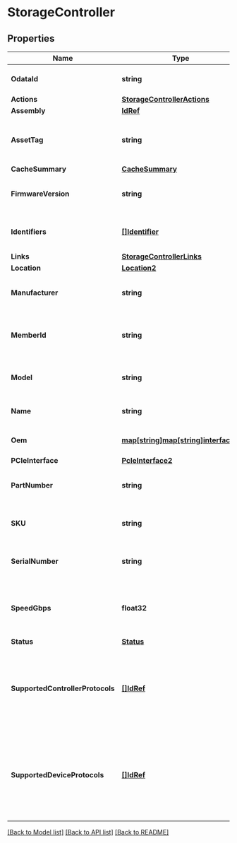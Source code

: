 # StorageController

## Properties
Name | Type | Description | Notes
------------ | ------------- | ------------- | -------------
**OdataId** | **string** | The unique identifier for a resource. | 
**Actions** | [**StorageControllerActions**](StorageControllerActions.md) |  | [optional] 
**Assembly** | [**IdRef**](idRef.md) |  | [optional] 
**AssetTag** | **string** | The user assigned asset tag for this storage controller. | [optional] 
**CacheSummary** | [**CacheSummary**](CacheSummary.md) |  | [optional] 
**FirmwareVersion** | **string** | The firmware version of this storage Controller. | [optional] 
**Identifiers** | [**[]Identifier**](Identifier.md) | The Durable names for the storage controller. | [optional] 
**Links** | [**StorageControllerLinks**](StorageControllerLinks.md) |  | [optional] 
**Location** | [**Location2**](Location_2.md) |  | [optional] 
**Manufacturer** | **string** | This is the manufacturer of this storage controller. | [optional] 
**MemberId** | **string** | This is the identifier for the member within the collection. | 
**Model** | **string** | This is the model number for the storage controller. | [optional] 
**Name** | **string** | The name of the Storage Controller. | [optional] 
**Oem** | [**map[string]map[string]interface{}**](map[string]interface{}.md) | Oem extension object. | [optional] 
**PCIeInterface** | [**PcIeInterface2**](PCIeInterface_2.md) |  | [optional] 
**PartNumber** | **string** | The part number for this storage controller. | [optional] 
**SKU** | **string** | This is the SKU for this storage controller. | [optional] 
**SerialNumber** | **string** | The serial number for this storage controller. | [optional] 
**SpeedGbps** | **float32** | The maximum speed of the storage controller&#39;s device interface. | [optional] 
**Status** | [**Status**](Status.md) |  | [optional] 
**SupportedControllerProtocols** | [**[]IdRef**](idRef.md) | This represents the protocols by which this storage controller can be communicated to. | [optional] 
**SupportedDeviceProtocols** | [**[]IdRef**](idRef.md) | This represents the protocols which the storage controller can use to communicate with attached devices. | [optional] 

[[Back to Model list]](../README.md#documentation-for-models) [[Back to API list]](../README.md#documentation-for-api-endpoints) [[Back to README]](../README.md)


